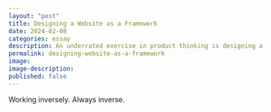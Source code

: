 ```yaml
---
layout: "post"
title: Designing a Website as a Framework
date: 2024-02-08
categories: essay
description: An underrated exercise in product thinking is designing a website.
permalink: designing-website-as-a-framework
image:
image-description:
published: false
---
```


Working inversely. Always inverse.